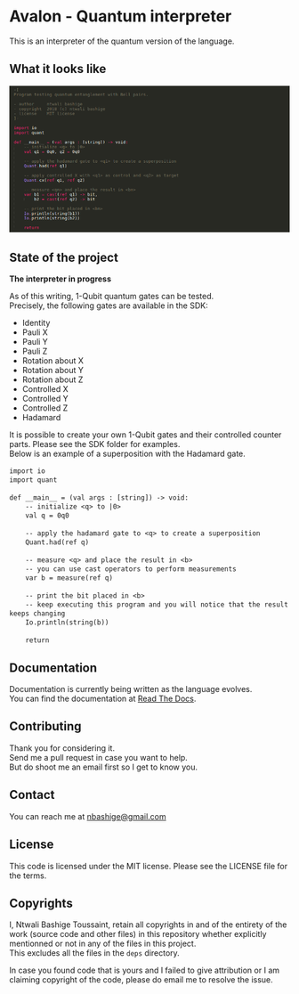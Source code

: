 # Avalon - Quantum interpreter

This is an interpreter of the quantum version of the language. 

## What it looks like

![Avalon sample program in my editor](images/entanglement.avl.png "Avalon program in Sublime Text")

## State of the project

**The interpreter in progress**  

As of this writing, 1-Qubit quantum gates can be tested.  
Precisely, the following gates are available in the SDK:

- Identity
- Pauli X
- Pauli Y
- Pauli Z
- Rotation about X
- Rotation about Y
- Rotation about Z
- Controlled X
- Controlled Y
- Controlled Z
- Hadamard

It is possible to create your own 1-Qubit gates and their controlled counter parts. Please see the SDK folder for examples.  
Below is an example of a superposition with the Hadamard gate.

```
import io
import quant

def __main__ = (val args : [string]) -> void:
    -- initialize <q> to |0>
    val q = 0q0

    -- apply the hadamard gate to <q> to create a superposition
    Quant.had(ref q)

    -- measure <q> and place the result in <b>
    -- you can use cast operators to perform measurements
    var b = measure(ref q)

    -- print the bit placed in <b>
    -- keep executing this program and you will notice that the result keeps changing
    Io.println(string(b))

    return
```

## Documentation

Documentation is currently being written as the language evolves.  
You can find the documentation at [Read The Docs](https://avalon-lang.readthedocs.io/en/latest).

## Contributing

Thank you for considering it.  
Send me a pull request in case you want to help.  
But do shoot me an email first so I get to know you.

## Contact

You can reach me at <a href="mailto:nbashige@gmail.com">nbashige@gmail.com</a>

## License

This code is licensed under the MIT license. Please see the LICENSE file for the terms.

## Copyrights

I, Ntwali Bashige Toussaint, retain all copyrights in and of the entirety of the work (source code and other files) in this repository whether explicitly mentionned or not in any of the files in this project.  
This excludes all the files in the `deps` directory.

In case you found code that is yours and I failed to give attribution or I am claiming copyright of the code, please do email me to resolve the issue.

